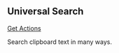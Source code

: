 ## Universal Search

<a href='/actions/universal-search.json'>Get Actions</a>

Search clipboard text in many ways.